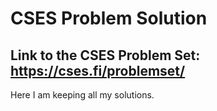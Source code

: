 # CSES Problem Solution
## Link to the CSES Problem Set: https://cses.fi/problemset/
Here I am keeping all my solutions.

